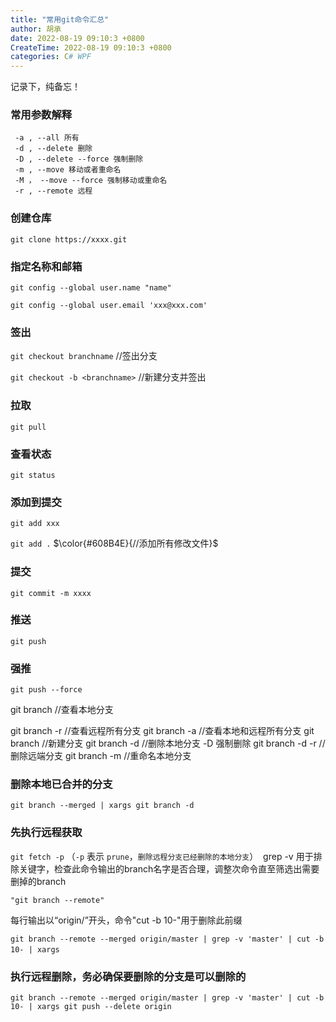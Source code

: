 ```yaml
---
title: "常用git命令汇总"
author: 胡承
date: 2022-08-19 09:10:3 +0800
CreateTime: 2022-08-19 09:10:3 +0800
categories: C# WPF
---
```


记录下，纯备忘！

<!-- more -->


### 常用参数解释

```
 -a , --all 所有    
 -d , --delete 删除  
 -D , --delete --force 强制删除  
 -m , --move 移动或者重命名
 -M ， --move --force 强制移动或重命名  
 -r , --remote 远程
```

### 创建仓库

`git clone https://xxxx.git`

### 指定名称和邮箱

`git config --global user.name "name"`

`git config --global user.email 'xxx@xxx.com'`

### 签出

`git checkout branchname` //签出分支

`git checkout -b <branchname>` //新建分支并签出

### 拉取

`git pull`

### 查看状态

`git status`

### 添加到提交

`git add xxx`

`git add .`     $\color{#608B4E}{//添加所有修改文件}$

### 提交

`git commit -m xxxx`

### 推送

`git push`

### 强推

`git push --force` 

git branch //查看本地分支

git branch -r //查看远程所有分支
git branch -a //查看本地和远程所有分支
git branch <branchname> //新建分支
git branch -d <branchname> //删除本地分支 -D 强制删除
git branch -d -r <branchname> //删除远端分支
git branch -m <oldbranch> <newbranch> //重命名本地分支

### 删除本地已合并的分支

`git branch --merged | xargs git branch -d`

### 先执行远程获取

`git fetch -p` （`-p` 表示 `prune`，`删除远程分支已经删除的本地分支`）
​
grep -v 用于排除关键字，检查此命令输出的branch名字是否合理，调整次命令直至筛选出需要删掉的branch

`"git branch --remote"`

每行输出以“origin/”开头，命令"cut -b 10-"用于删除此前缀

`git branch --remote --merged origin/master | grep -v 'master' | cut -b 10- | xargs`
​
### 执行远程删除，务必确保要删除的分支是可以删除的

`git branch --remote --merged origin/master | grep -v 'master' | cut -b 10- | xargs git push --delete origin`